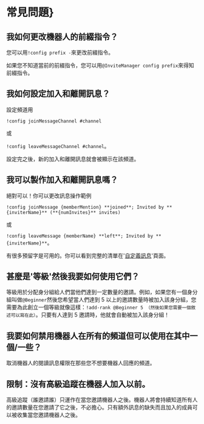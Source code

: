 # 常見問題}

## 我如何更改機器人的前綴指令？

您可以用`!config prefix -`來更改前綴指令。

如果您不知道當前的前綴指令，您可以用`@InviteManager config prefix`來得知前綴指令。

## 我如何設定加入和離開訊息？

設定頻道用

`!config joinMessageChannel #channel`

或

`!config leaveMessageChannel #channel`。

設定完之後，新的加入和離開訊息就會被顯示在該頻道。

## 我可以製作加入和離開訊息嗎？

絕對可以！你可以更改訊息操作範例

`!config joinMessage {memberMention} **joined**; Invited by **{inviterName}** (**{numInvites}** invites)`

或

`!config leaveMessage {memberName} **left**; Invited by **{inviterName}**`。

有很多預留字是可用的。你可以看到完整的清單在'[自定義訊息](/zh-TW/modules/invites/custom-messages.md)'頁面。

## 甚麼是'等級'然後我要如何使用它們？

等級用於分配身分組給人們當他們達到一定數量的邀請。例如，如果您有一個身分組叫做`@Beginner`然後您希望當人們達到 5 以上的邀請數量時被加入該身分組，您需要為此創立一個等級就像這樣：`!add-rank @Beginner 5 （然後如果您需要一個敘述可以寫在此）`。只要有人達到 5 邀請時，他就會自動被加入該身分組！

## 我要如何禁用機器人在所有的頻道但可以使用在其中一個/一些？

取消機器人的閱讀訊息權限在那些您不想要機器人回應的頻道。

## 限制：沒有高級追蹤在機器人加入以前。

高級追蹤（誰邀請誰）只運作在當您邀請機器人之後。機器人將會持續知道所有人的邀請數量在您邀請了它之後，不必擔心。只有額外訊息的缺失而且加入的成員可以被收集當您邀請機器人之後。
